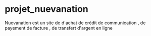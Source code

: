# projet_nuevanation
Nuevanation est un site de d'achat de crédit de communication , de payement de facture , de transfert  d'argent en ligne 
